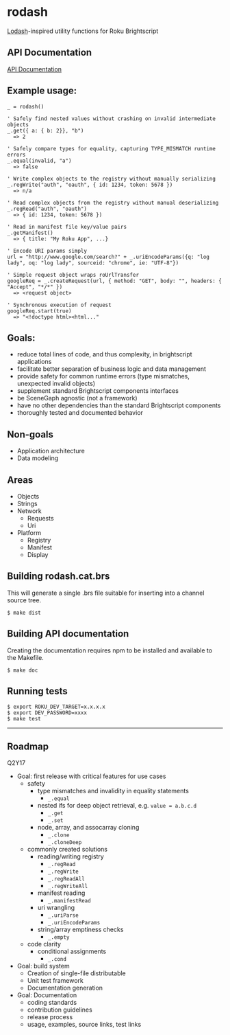 # rodash
[Lodash](https://lodash.com/)-inspired utility functions for Roku Brightscript


## API Documentation

[API Documentation](https://cdthompson.github.io/rodash/module-rodash.html)


## Example usage:

```
_ = rodash()

' Safely find nested values without crashing on invalid intermediate objects
_.get({ a: { b: 2}}, "b")                                   
  => 2
  
' Safely compare types for equality, capturing TYPE_MISMATCH runtime errors
_.equal(invalid, "a")
  => false

' Write complex objects to the registry without manually serializing
_.regWrite("auth", "oauth", { id: 1234, token: 5678 })      
  => n/a
  
' Read complex objects from the registry without manual deserializing
_.regRead("auth", "oauth")                                  
  => { id: 1234, token: 5678 })

' Read in manifest file key/value pairs
_.getManifest()
  => { title: "My Roku App", ...}

' Encode URI params simply
url = "http://www.google.com/search?" + _.uriEncodeParams({q: "log lady", oq: "log lady", sourceid: "chrome", ie: "UTF-8"})

' Simple request object wraps roUrlTransfer
googleReq = _.createRequest(url, { method: "GET", body: "", headers: { "Accept", "*/*" })
  => <request object>
  
' Synchronous execution of request
googleReq.start(true)                                       
  => "<!doctype html><html..."
```

##  Goals:

- reduce total lines of code, and thus complexity, in brightscript applications
- facilitate better separation of business logic and data management
- provide safety for common runtime errors (type mismatches, unexpected invalid objects)
- supplement standard Brightscript components interfaces
- be SceneGaph agnostic (not a framework)
- have no other dependencies than the standard Brightscript components
- thoroughly tested and documented behavior

## Non-goals

- Application architecture
- Data modeling


## Areas

- Objects
- Strings
- Network
  - Requests
  - Uri
- Platform
  - Registry
  - Manifest
  - Display

## Building rodash.cat.brs

This will generate a single .brs file suitable for inserting into a channel source tree.

    $ make dist
    
## Building API documentation

Creating the documentation requires npm to be installed and available to the Makefile.

    $ make doc
    
## Running tests

    $ export ROKU_DEV_TARGET=x.x.x.x
    $ export DEV_PASSWORD=xxxx
    $ make test

-----

## Roadmap

Q2Y17

- Goal: first release with critical features for use cases
    - safety
        - type mismatches and invalidity in equality statements
            - `_.equal`
        - nested ifs for deep object retrieval, e.g. `value = a.b.c.d`
            - `_.get`
            - `_.set`
        - node, array, and assocarray cloning
            - `_.clone`
            - `_.cloneDeep`
    - commonly created solutions
        - reading/writing registry
            - `_.regRead`
            - `_.regWrite`
            - `_.regReadAll`
            - `_.regWriteAll`
        - manifest reading
            - `_.manifestRead`
        - uri wrangling
            - `_.uriParse`
            - `_.uriEncodeParams`
        - string/array emptiness checks
            - `_.empty`
    - code clarity
        - conditional assignments
            - `_.cond`
- Goal: build system
    - Creation of single-file distributable
    - Unit test framework
    - Documentation generation
- Goal: Documentation
    - coding standards
    - contribution guidelines
    - release process
    - usage, examples, source links, test links
